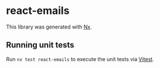 # react-emails

This library was generated with [Nx](https://nx.dev).

## Running unit tests

Run `nx test react-emails` to execute the unit tests via [Vitest](https://vitest.dev/).
